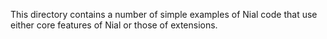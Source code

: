 This directory contains a number of simple examples of Nial code that use 
either core features of Nial or those of extensions.

 